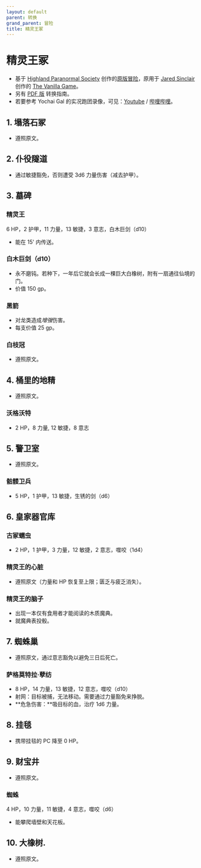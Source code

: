 ```yaml
---
layout: default
parent: 转换
grand_parent: 冒险
title: 精灵王冢
---
```


# 精灵王冢
- 基于 [Highland Paranormal Society](https://www.dungeonresearch.com/) 创作的[原版冒险](https://natetreme.itch.io/botek)，原用于 [Jared Sinclair](https://jaredsinclair.neocities.org) 创作的 [The Vanilla Game](https://vanillagame.carrd.co)。
- 另有 [PDF 版](https://drive.google.com/file/d/1GbMxkcxZCgVizlcQqbXPtJD0g9x*yTLb/view?usp=sharing) 转换指南。
- 若要参考 Yochai Gal 的实况跑团录像，可见：[Youtube](https://www.youtube.com/watch?v=e3N4pqHIEwQ) / [哔哩哔哩](https://www.bilibili.com/video/BV1uA4m1G727/)。


## 1. 塌落石冢
- 遵照原文。

## 2. 仆役隧道
- 通过敏捷豁免，否则遭受 3d6 力量伤害（减去护甲）。

## 3. 墓碑
### 精灵王
6 HP，2 护甲，11 力量，13 敏捷，3 意志，白木巨剑（d10）
- 能在 15' 内传送。

### 白木巨剑（d10）
- 永不磨钝。若种下，一年后它就会长成一棵巨大白橡树，附有一扇通往仙境的门。
- 价值 150 gp。

### 黑箭
- 对龙类造成*增强*伤害。
- 每支价值 25 gp。

### 白枝冠
- 遵照原文。

## 4. 桶里的地精
- 遵照原文。

### 沃格沃特
- 2 HP，8 力量, 12 敏捷，8 意志

## 5. 警卫室
- 遵照原文。

### 骷髅卫兵
- 5 HP，1 护甲，13 敏捷，生锈的剑（d6）

## 6. 皇家器官库
### 古冢蠕虫
- 2 HP，1 护甲，3 力量，12 敏捷，2 意志，噬咬（1d4）

### 精灵王的心脏
- 遵照原文（力量和 HP 恢复至上限；匮乏与疲乏消失）。

### 精灵王的脑子
- 出现一本仅有食用者才能阅读的木质魔典。
- 就魔典表投骰。

## 7. 蜘蛛巢
- 遵照原文，通过意志豁免以避免三日后死亡。

### 萨格莫特拉·孽纺
- 8 HP，14 力量，13 敏捷，12 意志，噬咬（d10）
- 射网：目标被捕，无法移动。需要通过力量豁免来挣脱。
- **危急伤害：**吸目标的血，治疗 1d6 力量。

## 8. 挂毯
- 携带挂毯的 PC 降至 0 HP。

## 9. 财宝井
- 遵照原文。

### 蜘蛛
4 HP，10 力量，11 敏捷，4 意志，噬咬（d6）
- 能攀爬墙壁和天花板。

## 10. 大橡树.
- 遵照原文。
